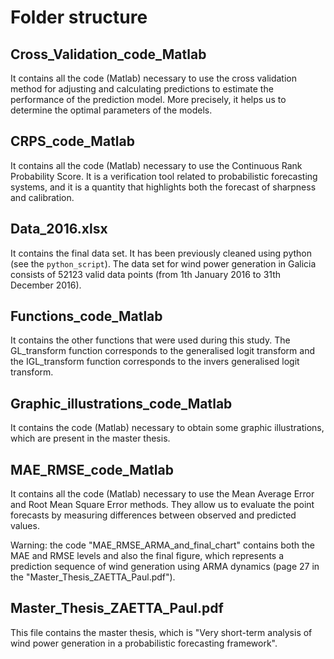 # Folder structure

## Cross_Validation_code_Matlab
It contains all the code (Matlab) necessary to use the cross validation method for adjusting and calculating predictions to estimate the performance of the prediction model. More precisely, it helps us to determine the optimal parameters of the models. 

## CRPS_code_Matlab

It contains all the code (Matlab) necessary to use the Continuous Rank Probability Score. It is a verification tool related to probabilistic forecasting systems, and it is a quantity that highlights both the forecast of sharpness and calibration.

## Data_2016.xlsx

It contains the final data set. It has been previously cleaned using python (see the `python_script`). The data set for wind power
generation in Galicia consists of 52123 valid data points (from 1th January 2016 to 31th December 2016).

## Functions_code_Matlab

It contains the other functions that were used during this study. The GL_transform function corresponds to the generalised logit transform and the IGL_transform function corresponds to the invers generalised logit transform. 

## Graphic_illustrations_code_Matlab

It contains the code (Matlab) necessary to obtain some graphic illustrations, which are present in the master thesis. 

## MAE_RMSE_code_Matlab

It contains all the code (Matlab) necessary to use the Mean Average Error and Root Mean Square Error methods. They allow us to evaluate the point forecasts by measuring differences between observed and predicted values.

Warning: the code "MAE_RMSE_ARMA_and_final_chart" contains both the MAE and RMSE levels and also the final figure, which represents a prediction sequence of wind generation using ARMA dynamics (page 27 in the "Master_Thesis_ZAETTA_Paul.pdf").

## Master_Thesis_ZAETTA_Paul.pdf

This file contains the master thesis, which is "Very short-term analysis of wind power generation in a probabilistic forecasting framework". 

